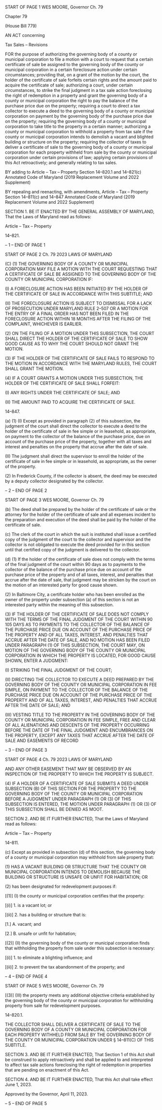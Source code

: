 START OF PAGE 1
WES MOORE, Governor Ch. 79

Chapter 79

(House Bill 779)

AN ACT concerning

Tax Sales – Revisions

FOR the purpose of authorizing the governing body of a county or municipal corporation to
file a motion with a court to request that a certain certificate of sale be assigned to
the governing body of the county or municipal corporation in a certain foreclosure
action under certain circumstances; providing that, on a grant of the motion by the
court, the holder of the certificate of sale forfeits certain rights and the amount paid
to acquire the certificate of sale; authorizing a court, under certain circumstances, to
strike the final judgment in a tax sale action foreclosing the right of redemption in a
property and grant the governing body of a county or municipal corporation the right
to pay the balance of the purchase price due on the property; requiring a court to
direct a tax collector to execute a deed to the governing body of a county or municipal
corporation on payment by the governing body of the purchase price due on the
property; requiring the governing body of a county or municipal corporation to take
title to the property in a certain manner; authorizing a county or municipal
corporation to withhold a property from tax sale if the county or municipal
corporation intends to demolish a vacant and blighted building or structure on the
property; requiring the collector of taxes to deliver a certificate of sale to the
governing body of a county or municipal corporation for each property withheld from
sale by the county or municipal corporation under certain provisions of law; applying
certain provisions of this Act retroactively; and generally relating to tax sales.

BY adding to
Article – Tax – Property
Section 14–820.1 and 14–821(c)
Annotated Code of Maryland
(2019 Replacement Volume and 2022 Supplement)

BY repealing and reenacting, with amendments,
Article – Tax – Property
Section 14–811(c) and 14–847
Annotated Code of Maryland
(2019 Replacement Volume and 2022 Supplement)

SECTION 1. BE IT ENACTED BY THE GENERAL ASSEMBLY OF MARYLAND,
That the Laws of Maryland read as follows:

Article – Tax – Property

14–821.

– 1 –
END OF PAGE 1

START OF PAGE 2
Ch. 79 2023 LAWS OF MARYLAND

(C) (1) THE GOVERNING BODY OF A COUNTY OR MUNICIPAL
CORPORATION MAY FILE A MOTION WITH THE COURT REQUESTING THAT A
CERTIFICATE OF SALE BE ASSIGNED TO THE GOVERNING BODY OF THE COUNTY OR
MUNICIPAL CORPORATION IF:

(I) A FORECLOSURE ACTION HAS BEEN INITIATED BY THE
HOLDER OF THE CERTIFICATE OF SALE IN ACCORDANCE WITH THIS SUBTITLE; AND

(II) THE FORECLOSURE ACTION IS SUBJECT TO DISMISSAL FOR
A LACK OF PROSECUTION UNDER MARYLAND RULE 2–507 OR A MOTION FOR THE
ENTRY OF A FINAL ORDER HAS NOT BEEN FILED IN THE FORECLOSURE ACTION
WITHIN 18 MONTHS AFTER THE FILING OF THE COMPLAINT, WHICHEVER IS
EARLIER.

(2) ON THE FILING OF A MOTION UNDER THIS SUBSECTION, THE
COURT SHALL DIRECT THE HOLDER OF THE CERTIFICATE OF SALE TO SHOW GOOD
CAUSE AS TO WHY THE COURT SHOULD NOT GRANT THE MOTION.

(3) IF THE HOLDER OF THE CERTIFICATE OF SALE FAILS TO RESPOND
TO THE MOTION IN ACCORDANCE WITH THE MARYLAND RULES, THE COURT SHALL
GRANT THE MOTION.

(4) IF A COURT GRANTS A MOTION UNDER THIS SUBSECTION, THE
HOLDER OF THE CERTIFICATE OF SALE SHALL FORFEIT:

(I) ANY RIGHTS UNDER THE CERTIFICATE OF SALE; AND

(II) THE AMOUNT PAID TO ACQUIRE THE CERTIFICATE OF SALE.

14–847.

(a) (1) (I) Except as provided in paragraph (2) of this subsection, the
judgment of the court shall direct the collector to execute a deed to the holder of the
certificate of sale in fee simple or in leasehold, as appropriate, on payment to the collector
of the balance of the purchase price, due on account of the purchase price of the property,
together with all taxes and interest and penalties on the property that accrue after the date
of sale.

(II) The judgment shall direct the supervisor to enroll the holder of
the certificate of sale in fee simple or in leasehold, as appropriate, as the owner of the
property.

(2) In Frederick County, if the collector is absent, the deed may be executed
by a deputy collector designated by the collector.

– 2 –
END OF PAGE 2

START OF PAGE 3
WES MOORE, Governor Ch. 79

(b) The deed shall be prepared by the holder of the certificate of sale or the
attorney for the holder of the certificate of sale and all expenses incident to the preparation
and execution of the deed shall be paid by the holder of the certificate of sale.

(c) The clerk of the court in which the suit is instituted shall issue a certified copy
of the judgment of the court to the collector and supervisor and the collector is not obligated
to execute the deed provided for in this section until that certified copy of the judgment is
delivered to the collector.

(d) (1) If the holder of the certificate of sale does not comply with the terms of
the final judgment of the court within 90 days as to payments to the collector of the balance
of the purchase price due on account of the purchase price of the property and of all taxes,
interest, and penalties that accrue after the date of sale, that judgment may be stricken by
the court on the motion of an interested party for good cause shown.

(2) In Baltimore City, a certificate holder who has been enrolled as the
owner of the property under subsection (a) of this section is not an interested party within
the meaning of this subsection.

(3) IF THE HOLDER OF THE CERTIFICATE OF SALE DOES NOT COMPLY
WITH THE TERMS OF THE FINAL JUDGMENT OF THE COURT WITHIN 90 105 DAYS AS
TO PAYMENTS TO THE COLLECTOR OF THE BALANCE OF THE PURCHASE PRICE DUE
ON ACCOUNT OF THE PURCHASE PRICE OF THE PROPERTY AND OF ALL TAXES,
INTEREST, AND PENALTIES THAT ACCRUE AFTER THE DATE OF SALE, AND NO
MOTION HAS BEEN FILED UNDER PARAGRAPH (1) OF THIS SUBSECTION, THE COURT
MAY, ON MOTION OF THE GOVERNING BODY OF THE COUNTY OR MUNICIPAL
CORPORATION IN WHICH THE PROPERTY IS LOCATED, FOR GOOD CAUSE SHOWN,
ENTER A JUDGMENT:

(I) STRIKING THE FINAL JUDGMENT OF THE COURT;

(II) DIRECTING THE COLLECTOR TO EXECUTE A DEED
PREPARED BY THE GOVERNING BODY OF THE COUNTY OR MUNICIPAL CORPORATION
IN FEE SIMPLE, ON PAYMENT TO THE COLLECTOR OF THE BALANCE OF THE
PURCHASE PRICE DUE ON ACCOUNT OF THE PURCHASE PRICE OF THE PROPERTY
AND OF ALL TAXES, INTEREST, AND PENALTIES THAT ACCRUE AFTER THE DATE OF
SALE; AND

(III) VESTING TITLE TO THE PROPERTY IN THE GOVERNING BODY
OF THE COUNTY OR MUNICIPAL CORPORATION IN FEE SIMPLE, FREE AND CLEAR OF
ALL ALIENATIONS AND DESCENTS OF THE PROPERTY OCCURRING BEFORE THE
DATE OF THE FINAL JUDGMENT AND ENCUMBRANCES ON THE PROPERTY, EXCEPT
ANY TAXES THAT ACCRUE AFTER THE DATE OF SALE AND EASEMENTS OF RECORD

– 3 –
END OF PAGE 3

START OF PAGE 4
Ch. 79 2023 LAWS OF MARYLAND

AND ANY OTHER EASEMENT THAT MAY BE OBSERVED BY AN INSPECTION OF THE
PROPERTY TO WHICH THE PROPERTY IS SUBJECT.

(4) IF A HOLDER OF A CERTIFICATE OF SALE SUBMITS A DEED UNDER
SUBSECTION (B) OF THIS SECTION FOR THE PROPERTY TO THE GOVERNING BODY OF
THE COUNTY OR MUNICIPAL CORPORATION BEFORE A JUDGMENT UNDER
PARAGRAPH (1) OR (3) OF THIS SUBSECTION IS ENTERED, THE MOTION UNDER
PARAGRAPH (1) OR (3) OF THIS SUBSECTION SHALL BE DENIED AS MOOT.

SECTION 2. AND BE IT FURTHER ENACTED, That the Laws of Maryland read
as follows:

Article – Tax – Property

14–811.

(c) Except as provided in subsection (d) of this section, the governing body of a
county or municipal corporation may withhold from sale property that:

(1) HAS A VACANT BUILDING OR STRUCTURE THAT THE COUNTY OR
MUNICIPAL CORPORATION INTENDS TO DEMOLISH BECAUSE THE BUILDING OR
STRUCTURE IS UNSAFE OR UNFIT FOR HABITATION; OR

(2) has been designated for redevelopment purposes if:

[(1)] (I) the county or municipal corporation certifies that the property:

[(i)] 1. is a vacant lot; or

[(ii)] 2. has a building or structure that is:

[1.] A. vacant; and

[2.] B. unsafe or unfit for habitation;

[(2)] (II) the governing body of the county or municipal corporation finds
that withholding the property from sale under this subsection is necessary:

[(i)] 1. to eliminate a blighting influence; and

[(ii)] 2. to prevent the tax abandonment of the property; and

– 4 –
END OF PAGE 4

START OF PAGE 5
WES MOORE, Governor Ch. 79

[(3)] (III) the property meets any additional objective criteria established
by the governing body of the county or municipal corporation for withholding property from
sale for redevelopment purposes.

14–820.1.

THE COLLECTOR SHALL DELIVER A CERTIFICATE OF SALE TO THE
GOVERNING BODY OF A COUNTY OR MUNICIPAL CORPORATION FOR EACH PROPERTY
WITHHELD FROM SALE BY THE GOVERNING BODY OF THE COUNTY OR MUNICIPAL
CORPORATION UNDER § 14–811(C) OF THIS SUBTITLE.

SECTION 3. AND BE IT FURTHER ENACTED, That Section 1 of this Act shall be
construed to apply retroactively and shall be applied to and interpreted to affect tax sale
actions foreclosing the right of redemption in properties that are pending on enactment of
this Act.

SECTION 4. AND BE IT FURTHER ENACTED, That this Act shall take effect June
1, 2023.

Approved by the Governor, April 11, 2023.

– 5 –
END OF PAGE 5
